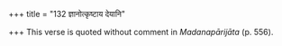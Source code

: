 +++
title = "132 ज्ञानोत्कृष्टाय देयानि"

+++
This verse is quoted without comment in *Madanapārijāta* (p. 556).


